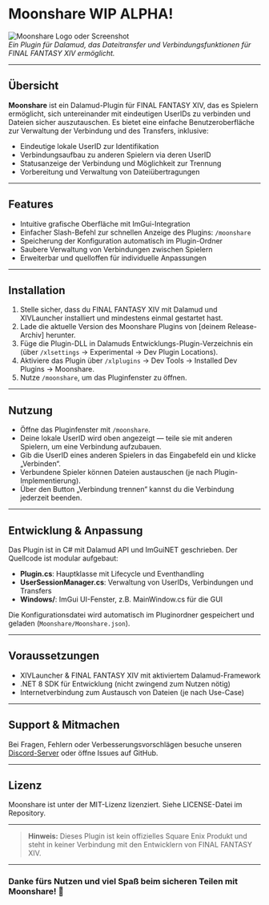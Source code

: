 # Moonshare WIP ALPHA!

![Moonshare Logo oder Screenshot](https://wallpapercrafter.com/th800/172178-moon-girl-luna-anime-manga-morncolour-pink-blue-luminos.jpg)  
*Ein Plugin für Dalamud, das Dateitransfer und Verbindungsfunktionen für FINAL FANTASY XIV ermöglicht.*

---

## Übersicht

**Moonshare** ist ein Dalamud-Plugin für FINAL FANTASY XIV, das es Spielern ermöglicht, sich untereinander mit eindeutigen UserIDs zu verbinden und Dateien sicher auszutauschen. Es bietet eine einfache Benutzeroberfläche zur Verwaltung der Verbindung und des Transfers, inklusive:

- Eindeutige lokale UserID zur Identifikation
- Verbindungsaufbau zu anderen Spielern via deren UserID
- Statusanzeige der Verbindung und Möglichkeit zur Trennung
- Vorbereitung und Verwaltung von Dateiübertragungen

---

## Features

- Intuitive grafische Oberfläche mit ImGui-Integration
- Einfacher Slash-Befehl zur schnellen Anzeige des Plugins: `/moonshare`
- Speicherung der Konfiguration automatisch im Plugin-Ordner
- Saubere Verwaltung von Verbindungen zwischen Spielern
- Erweiterbar und quelloffen für individuelle Anpassungen

---

## Installation

1. Stelle sicher, dass du FINAL FANTASY XIV mit Dalamud und XIVLauncher installiert und mindestens einmal gestartet hast.  
2. Lade die aktuelle Version des Moonshare Plugins von [deinem Release-Archiv] herunter.  
3. Füge die Plugin-DLL in Dalamuds Entwicklungs-Plugin-Verzeichnis ein (über `/xlsettings` → Experimental → Dev Plugin Locations).  
4. Aktiviere das Plugin über `/xlplugins` → Dev Tools → Installed Dev Plugins → Moonshare.  
5. Nutze `/moonshare`, um das Pluginfenster zu öffnen.

---

## Nutzung

- Öffne das Pluginfenster mit `/moonshare`.  
- Deine lokale UserID wird oben angezeigt — teile sie mit anderen Spielern, um eine Verbindung aufzubauen.  
- Gib die UserID eines anderen Spielers in das Eingabefeld ein und klicke „Verbinden“.  
- Verbundene Spieler können Dateien austauschen (je nach Plugin-Implementierung).  
- Über den Button „Verbindung trennen“ kannst du die Verbindung jederzeit beenden.

---

## Entwicklung & Anpassung

Das Plugin ist in C# mit Dalamud API und ImGuiNET geschrieben. Der Quellcode ist modular aufgebaut:

- **Plugin.cs**: Hauptklasse mit Lifecycle und Eventhandling  
- **UserSessionManager.cs**: Verwaltung von UserIDs, Verbindungen und Transfers  
- **Windows/**: ImGui UI-Fenster, z.B. MainWindow.cs für die GUI  

Die Konfigurationsdatei wird automatisch im Pluginordner gespeichert und geladen (`Moonshare/Moonshare.json`).

---

## Voraussetzungen

- XIVLauncher & FINAL FANTASY XIV mit aktiviertem Dalamud-Framework  
- .NET 8 SDK für Entwicklung (nicht zwingend zum Nutzen nötig)  
- Internetverbindung zum Austausch von Dateien (je nach Use-Case)  

---

## Support & Mitmachen

Bei Fragen, Fehlern oder Verbesserungsvorschlägen besuche unseren [Discord-Server](https://discord.gg/holdshift) oder öffne Issues auf GitHub.

---

## Lizenz

Moonshare ist unter der MIT-Lizenz lizenziert. Siehe LICENSE-Datei im Repository.

---

> **Hinweis:** Dieses Plugin ist kein offizielles Square Enix Produkt und steht in keiner Verbindung mit den Entwicklern von FINAL FANTASY XIV.

---

### Danke fürs Nutzen und viel Spaß beim sicheren Teilen mit Moonshare! 🎉
